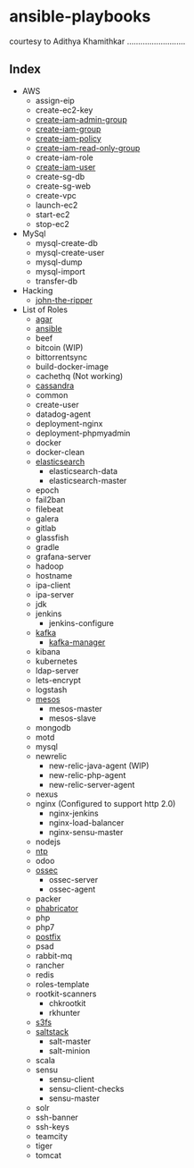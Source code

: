 # ansible-playbooks
courtesy to Adithya Khamithkar
..........................

## Index
+ AWS
    - assign-eip
    - create-ec2-key
    - [create-iam-admin-group](https://github.com/adithyakhamithkar/ansible/blob/master/AWS/roles/create-iam-admin-group)
    - [create-iam-group](https://github.com/adithyakhamithkar/ansible/blob/master/AWS/roles/create-iam-group)
    - [create-iam-policy](https://github.com/adithyakhamithkar/ansible/blob/master/AWS/roles/create-iam-policy)
    - [create-iam-read-only-group](https://github.com/adithyakhamithkar/ansible/blob/master/AWS/roles/create-iam-read-only-group)
    - create-iam-role
    - [create-iam-user](https://github.com/adithyakhamithkar/ansible/blob/master/AWS/roles/create-iam-user)
    - create-sg-db
    - create-sg-web
    - create-vpc
    - launch-ec2
    - start-ec2
    - stop-ec2
+ MySql
    - mysql-create-db
    - mysql-create-user
    - mysql-dump
    - mysql-import
    - transfer-db
+ Hacking
    - [john-the-ripper](https://github.com/adithyakhamithkar/ansible/blob/master/Hacking/roles/john-the-ripper)
+ List of Roles
    - [agar](https://github.com/adithyakhamithkar/ansible/blob/master/roles/agar)
    - [ansible](https://github.com/adithyakhamithkar/ansible/blob/master/roles/ansible)
    - beef
    - bitcoin (WIP)
    - bittorrentsync
    - build-docker-image
    - cachethq (Not working)
    - [cassandra](https://github.com/adithyakhamithkar/ansible/blob/master/roles/cassandra)
    - common
    - create-user
    - datadog-agent
    - deployment-nginx
    - deployment-phpmyadmin
    - docker
    - docker-clean
    + [elasticsearch](https://github.com/adithyakhamithkar/ansible-playbooks/blob/master/roles/elasticsearch/README.md)
        - elasticsearch-data
        - elasticsearch-master
    - epoch
    - fail2ban
    - filebeat
    - galera
    - gitlab
    - glassfish
    - gradle
    - grafana-server
    - hadoop
    - hostname
    - ipa-client
    - ipa-server
    - jdk
    - jenkins
        - jenkins-configure
    - [kafka](https://github.com/adithyakhamithkar/ansible/blob/master/roles/kafka)
        - [kafka-manager](https://github.com/adithyakhamithkar/ansible/tree/master/roles/kafka-manager)
    - kibana
    - kubernetes
    - ldap-server
    - lets-encrypt
    - logstash
    - [mesos](https://github.com/adithyakhamithkar/ansible/blob/master/roles/mesos)
        - mesos-master
        - mesos-slave
    - mongodb
    - motd
    - mysql
    - newrelic
        - new-relic-java-agent (WIP)
        - new-relic-php-agent
        - new-relic-server-agent
    - nexus
    - nginx (Configured to support http 2.0)
        - nginx-jenkins
        - nginx-load-balancer
        - nginx-sensu-master
    - nodejs
    - [ntp](https://github.com/adithyakhamithkar/ansible/tree/master/roles/ntp)
    - odoo
    + [ossec](https://github.com/adithyakhamithkar/ansible/blob/master/roles/ossec-server)
        - ossec-server
        - ossec-agent
    - packer  
    - [phabricator](https://github.com/adithyakhamithkar/ansible/blob/master/roles/phabricator)
    - php
    - php7
    - [postfix](https://github.com/adithyakhamithkar/ansible/tree/master/roles/postfix)
    - psad
    - rabbit-mq
    - rancher
    - redis
    - roles-template
    - rootkit-scanners
        - chkrootkit
        - rkhunter
    - [s3fs](https://github.com/adithyakhamithkar/ansible/blob/master/roles/s3fs)
    - [saltstack](https://github.com/adithyakhamithkar/ansible/tree/master/roles/salt-master)
        - salt-master
        - salt-minion
    - scala
    - sensu
        - sensu-client
        - sensu-client-checks
        - sensu-master
    - solr
    - ssh-banner
    - ssh-keys
    - teamcity
    - tiger
    - tomcat

